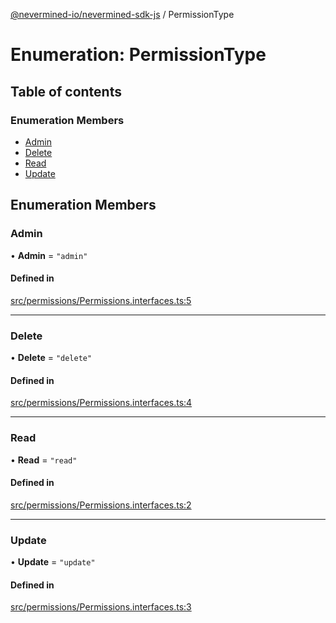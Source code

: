 [@nevermined-io/nevermined-sdk-js](../code-reference.md) / PermissionType

# Enumeration: PermissionType

## Table of contents

### Enumeration Members

- [Admin](PermissionType.md#admin)
- [Delete](PermissionType.md#delete)
- [Read](PermissionType.md#read)
- [Update](PermissionType.md#update)

## Enumeration Members

### Admin

• **Admin** = `"admin"`

#### Defined in

[src/permissions/Permissions.interfaces.ts:5](https://github.com/nevermined-io/sdk-js/blob/55f88d2/src/permissions/Permissions.interfaces.ts#L5)

---

### Delete

• **Delete** = `"delete"`

#### Defined in

[src/permissions/Permissions.interfaces.ts:4](https://github.com/nevermined-io/sdk-js/blob/55f88d2/src/permissions/Permissions.interfaces.ts#L4)

---

### Read

• **Read** = `"read"`

#### Defined in

[src/permissions/Permissions.interfaces.ts:2](https://github.com/nevermined-io/sdk-js/blob/55f88d2/src/permissions/Permissions.interfaces.ts#L2)

---

### Update

• **Update** = `"update"`

#### Defined in

[src/permissions/Permissions.interfaces.ts:3](https://github.com/nevermined-io/sdk-js/blob/55f88d2/src/permissions/Permissions.interfaces.ts#L3)
